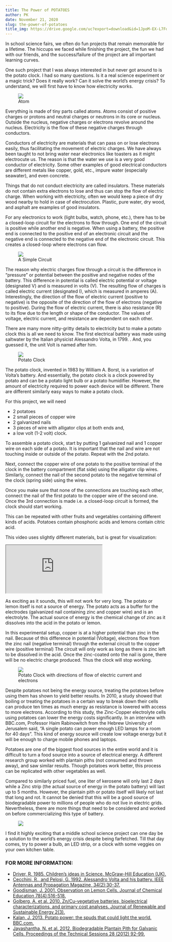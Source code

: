 ```yaml
---
title: The Power of POTATOES
author: PK
date: November 21, 2020
slug: the-power-of-potatoes
title_img: https://drive.google.com/uc?export=download&id=1JpoM-EX-L7FdQOOCdcZ7FhQ8i6k3HNOJ
---
```


In school science fairs, we often do fun projects that remain memorable for a lifetime. The hiccups we faced while finishing the project, the fun we had with our friends, and the success/failure of the project are all important learning curves. 

One such project that I was always interested in but never got around to is the potato clock. I had so many questions. Is it a real science experiment or a magic trick? Does it really work? Can it solve the world’s energy crisis? To understand, we will first have to know how electricity works. 


<figure class="image">
  <img style="max-width: 300px;" src="https://drive.google.com/uc?export=download&id=11gsZlYVIOoGfb8oRfBbncCCgpeFoOZ74">
  <figcaption>Atom</figcaption>
</figure>


Everything is made of tiny parts called atoms. Atoms consist of positive charges or protons and neutral charges or neutrons in its core or nucleus. Outside the nucleus, negative charges or electrons revolve around the nucleus. Electricity is the flow of these negative charges through conductors.

Conductors of electricity are materials that can pass on or lose electrons easily, thus facilitating the movement of electric charges. We have always been taught to not bring water near electronics like toasters as it might electrocute us. The reason is that the water we use is a very good conductor of electricity. Some other examples of good electrical conductors are different metals like copper, gold, etc., impure water (especially seawater), and even concrete.

Things that do not conduct electricity are called insulators. These materials do not contain extra electrons to lose and thus can stop the flow of electric charge. When working with electricity, often we would keep a piece of dry wood nearby to hold in case of electrocution. Plastic, pure water, dry wood, and asphalt are examples of good insulators.

For any electronics to work (light bulbs, watch, phone, etc.), there has to be a closed-loop circuit for the electrons to flow through. One end of the circuit is positive while another end is negative. When using a battery, the positive end is connected to the positive end of an electronic circuit and the negative end is connected to the negative end of the electronic circuit. This creates a closed-loop where electrons can flow. 


<figure class="image">
  <img style="max-width: 300px;" src="https://drive.google.com/uc?export=download&id=1Bi_s-grWDbKAAkWdqAL1NdYjYd4WXpjd">
  <figcaption>A Simple Circuit</figcaption>
</figure>


The reason why electric charges flow through a circuit is the difference in “pressure” or potential between the positive and negative nodes of the battery. This difference in potential is called electric potential or voltage (designated V) and is measured in volts (V). The resulting flow of charges is called electric current (designated I), which is measured in amperes (A). Interestingly, the direction of the flow of electric current (positive to negative) is the opposite of the direction of the flow of electrons (negative to positive). During the flow of electric current, there is also resistance (R) to its flow due to the length or shape of the conductor. The values of voltage, electric current, and resistance are dependent on each other.

There are many more nitty-gritty details to electricity but to make a potato clock this is all we need to know. The first electrical battery was made using saltwater by the Italian physicist  Alessandro Volta, in 1799. . And, you guessed it, the unit Volt is named after him. 

<figure class="image">
  <img style="max-width: 300px;" src="https://drive.google.com/uc?export=download&id=1uFf77WjL69vPswDtCx0fPLVIeW342v3l">
  <figcaption>Potato Clock</figcaption>
</figure>

The potato clock, invented in 1983 by William A. Borst, is a variation of Volta’s battery. And essentially, the potato clock is a clock powered by potato and can be a potato light bulb or a potato humidifier. However, the amount of electricity required to power each device will be different. There are different similarly easy ways to make a potato clock. 

For this project, we will need

- 2 potatoes
- 2 small pieces of copper wire
- 2 galvanized nails
- 3 pieces of wire with alligator clips at both ends and,
- a low volt (1-2 volt) clock.

To assemble a potato clock, start by putting 1 galvanized nail and 1 copper wire on each side of a potato. It is important that the nail and wire are not touching inside or outside of the potato. Repeat with the 2nd potato. 

Next, connect the copper wire of one potato to the positive terminal of the clock in the battery compartment (flat side) using the alligator clip wires. Similarly, connect the nail of the second potato to the negative terminal of the clock (spring side) using the wires. 

Once you make sure that none of the connections are touching each other, connect the nail of the first potato to the copper wire of the second one. Once the 3rd connection is made i.e. a closed-loop circuit is formed, the clock should start working.

This can be repeated with other fruits and vegetables containing different kinds of acids. Potatoes contain phosphoric acids and lemons contain citric acid.

This video uses slightly different materials, but is great for visualization:


<div className="iframe-video">
    <iframe className="iframe-responsive" src="https://www.youtube.com/embed/mz2UamvhChE?start=0" ></iframe>
</div>


As exciting as it sounds, this will not work for very long. The potato or lemon itself is not a source of energy. The potato acts as a buffer for the electrodes (galvanized nail containing zinc and copper wire) and is an electrolyte. The actual source of energy is the chemical change of zinc as it dissolves into the acid in the potato or lemon. 

In this experimental setup, copper is at a higher potential than zinc in the nail. Because of this difference in potential (Voltage), electrons flow from the zinc nail (negative terminal) through the external circuit to the copper wire (positive terminal) The circuit will only work as long as there is zinc left to be dissolved in the acid. Once the zinc-coated onto the nail is gone, there will be no electric charge produced. Thus the clock will stop working.


<figure class="image">
  <img style="max-width: 300px;" src="https://drive.google.com/uc?export=download&id=1dwW4tN4_36KKEDryVs_znxQmQEDv6Yhs">
  <figcaption>Potato Clock with directions of flow of electric current and electrons</figcaption>
</figure>

Despite potatoes not being the energy source, treating the potatoes before using them has shown to yield better results. In 2010, a study showed that boiling or treating the potatoes in a certain way to break down their cells can produce ten times as much energy as resistance is lowered with access to more electrons. According to this study, the Zinc-Copper electrolyte cells using potatoes can lower the energy costs significantly. In an interview with BBC.com, Professor Haim Rabinowitch from the Hebrew University of Jerusalem said, “A single potato can power enough LED lamps for a room for 40 days”. This kind of energy source will create low voltage energy but it will be enough to charge mobile phones and laptops. 

Potatoes are one of the biggest food sources in the entire world and it is difficult to turn a food source into a source of electrical energy. A different research group worked with plantain piths (not consumed and thrown away), and saw similar results. Though potatoes work better, this process can be replicated with other vegetables as well.

Compared to similarly priced fuel, one liter of kerosene will only last 2 days while a Zinc strip (the actual source of energy in the potato battery) will last up to 5 months. However, the plantain pith or potato itself will likely not last that long and rot. It cannot be denied that this will be a good source of biodegradable power to millions of people who do not live in electric grids. Nevertheless, there are more things that need to be considered and worked on before commercializing this type of battery.


<figure class="image">
  <img style="max-width: 300px;" src="https://drive.google.com/uc?export=download&id=1zmZzj-BcuXgPEzAWGPPhv78hD7JRdND6">
</figure>


I find it highly exciting that a middle school science project can one day be a solution to the world’s energy crisis despite being farfetched. Till that day comes, try to power a bulb, an LED strip, or a clock with some veggies on your own kitchen table.

### FOR MORE INFORMATION:

<div class="references">
<div></div>

- [Driver, R. 1985. Children’s ideas in Science. McGraw-Hill Education (UK).](https://books.google.com/books?hl=en&lr=&id=GS_lAAAAQBAJ&oi=fnd&pg=PA33&dq=what+is+electricity&ots=OPMboNGjkJ&sig=p9bR0_kUCsB0NFlRcSnyVe0yz4o#v=onepage&q=what%20is%20electricity&f=false)
- [Cecchini, R., and Pelosi, G. 1992. Alessandro Volta and his battery. IEEE Antennas and Propagation Magazine, 34(2):30-37.](https://ieeexplore.ieee.org/document/134307?denied=)
- [Goodisman, J. 2001. Observation on Lemon Cells. Journal of Chemical Education 78(4):516-518.](https://pubs.acs.org/doi/abs/10.1021/ed078p516)
- [Golberg, A. et al. 2010. Zn/Cu-vegetative batteries, bioelectrical characterizations, and primary cost analyses. Journal of Renewable and Sustainable Energy  2(3).](https://aip.scitation.org/doi/full/10.1063/1.3427222)
- [Kalan, J. 2013. Potato power: the spuds that could light the world. BBC.com.](https://www.bbc.com/future/article/20131112-potato-power-to-light-the-world)
- [Jayashantha, N. et al. 2012. Biodegradable Plantain Pith for Galvanic Cells. Proceedings of the Technical Sessions 28 (2012) 92-99.](https://www.researchgate.net/profile/Kasthuri_Jayasuriya/publication/266024635_Biodegradable_Plantain_Pith_for_Galvanic_Cells/links/545c59bf0cf249070a7a9dd3/Biodegradable-Plantain-Pith-for-Galvanic-Cells.pdf)

</div>